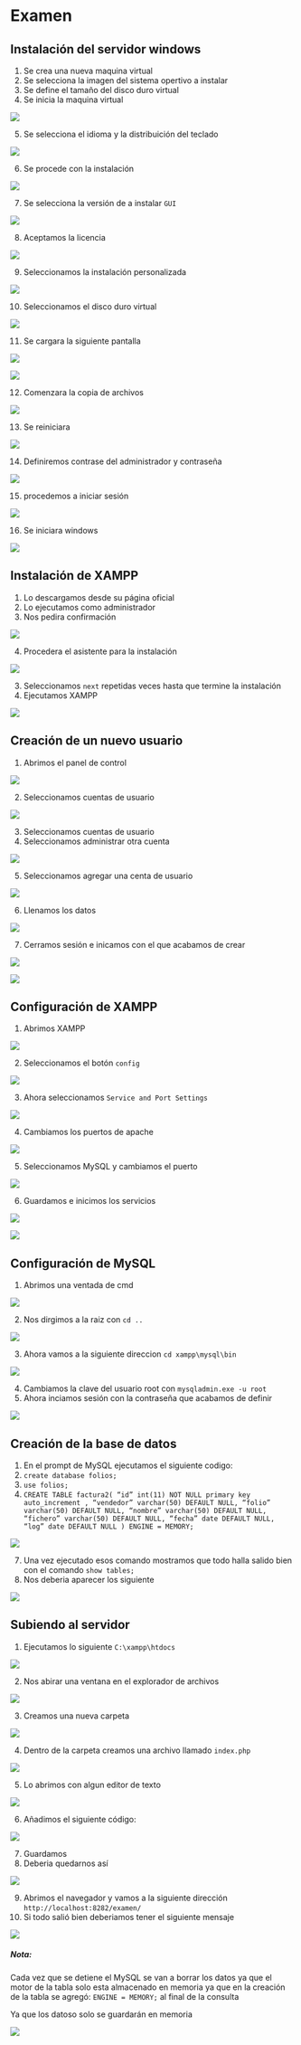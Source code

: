 # Examen
## Instalación del servidor windows
1. Se crea una nueva maquina virtual
2. Se selecciona la imagen del sistema opertivo a instalar
3. Se define el tamaño del disco duro virtual
4. Se inicia la maquina virtual

![](images/0.png)

5. Se selecciona el idioma y la distribuición del teclado

![](images/1.png)

6. Se procede con la instalación

![](images/2.png)

7. Se selecciona la versión de a instalar `GUI`

![](images/3.png)

8. Aceptamos la licencia

![](images/4.png)

9. Seleccionamos la instalación personalizada

![](images/5.png)

10. Seleccionamos el disco duro virtual

![](images/6.png)

11. Se cargara la siguiente pantalla

![](images/7.png)


![](images/8.png)

12. Comenzara la copia de archivos

![](images/9.png)

13. Se reiniciara

![](images/10.png)

14. Definiremos contrase del administrador y contraseña

![](images/11.png)

15. procedemos a iniciar sesión

![](images/12.png)

16. Se iniciara windows

![](images/13.png)

## Instalación de XAMPP
1. Lo descargamos desde su página oficial
2. Lo ejecutamos como administrador
3. Nos pedira confirmación

![](images/14.png)

4. Procedera el asistente para la instalación

![](images/15.png)

3. Seleccionamos `next` repetidas veces hasta que termine la instalación
4. Ejecutamos XAMPP

![](images/16.png)

## Creación de un nuevo usuario
1. Abrimos el panel de control

![](images/17.png)

2. Seleccionamos cuentas de usuario

![](images/18.png)

3. Seleccionamos cuentas de usuario
4. Seleccionamos administrar otra cuenta

![](images/19.png)

5. Seleccionamos agregar una centa de usuario

![](images/20.png)

6. Llenamos los datos

![](images/21.png)

7. Cerramos sesión e inicamos con el que acabamos de crear

![](images/22.png)



![](images/23.png)

## Configuración de XAMPP
1. Abrimos XAMPP

![](images/24.png)

2. Seleccionamos el botón `config`

![](images/25.png)

3. Ahora seleccionamos `Service and Port Settings`

![](images/26.png)

4. Cambiamos los puertos de apache

![](images/27.png)

5. Seleccionamos MySQL y cambiamos el puerto

![](images/28.png)

6. Guardamos e inicimos los servicios

![](images/24-1.png)


![](images/29.png)


## Configuración de MySQL
1. Abrimos una ventada de cmd

![](images/30.png)

2. Nos dirgimos a la raiz con `cd ..`

![](images/31.png)

3. Ahora vamos a la siguiente direccion `cd xampp\mysql\bin`

![](images/32.png)

4. Cambiamos la clave del usuario root
con `mysqladmin.exe -u root`
5. Ahora inciamos sesión con la contraseña que acabamos de definir

![](images/33.png)

## Creación de la base de datos
1. En el prompt de MySQL ejecutamos el siguiente codigo:
  1. `create database folios;`
  2. `use folios;`
  3. `CREATE TABLE factura2(
“id” int(11) NOT NULL primary key auto_increment ,
“vendedor” varchar(50) DEFAULT NULL,
“folio” varchar(50) DEFAULT NULL,
“nombre” varchar(50) DEFAULT NULL,
“fichero” varchar(50) DEFAULT NULL,
“fecha” date DEFAULT NULL,
“log” date DEFAULT NULL
) ENGINE = MEMORY;`

![](images/33-1.png)

7. Una vez ejecutado esos comando mostramos que todo halla salido bien con el comando `show tables;`
8. Nos deberia aparecer los siguiente

![](images/34.png)


## Subiendo al servidor
1. Ejecutamos lo siguiente `C:\xampp\htdocs`

![](images/35.png)

2. Nos abirar una ventana en el explorador de archivos

![](images/36.png)

3. Creamos una nueva carpeta

![](images/37.png)

4. Dentro de la carpeta creamos una archivo llamado `index.php`

![](images/38.png)

5. Lo abrimos con algun editor de texto

![](images/39.png)

6. Añadimos el siguiente código:

![](images/index.php.png)

7. Guardamos
8. Deberia quedarnos así

![](images/40.png)

9. Abrimos el navegador y vamos a la siguiente dirección `http://localhost:8282/examen/`
10. Si todo salió bien deberiamos tener el siguiente mensaje

![](images/41.png)

##### Nota:
Cada vez que se detiene el MySQL se van a borrar los datos ya que el motor de la tabla solo esta almacenado en memoria ya que en la creación de la tabla se agregó: `ENGINE = MEMORY;` al final de la consulta

Ya que los datoso solo se guardarán en memoria


![](images/42.png)
